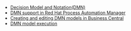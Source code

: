 * [Decision Model and Notation(DMN)](Getting-Started/Designing-a-decision-service-using-DMN-models/Decision-Model-and-Notation(DMN)/Decision-Model-and-Notation(DMN).asciidoc)
* [DMN support in Red Hat Process Automation Manager](Getting-Started/Designing-a-decision-service-using-DMN-models/Decision-Model-and-Notation(DMN)/DMN-support-in-Red-Hat-Decision-Manager.asciidoc)
* [Creating and editing DMN models in Business Central](Getting-Started/Designing-a-decision-service-using-DMN-models/Decision-Model-and-Notation(DMN)/Creating-and-editing-DMN-models-in-Business-Central.asciidoc)
* [DMN model execution](Getting-Started/Designing-a-decision-service-using-DMN-models/Decision-Model-and-Notation(DMN)/DMN-model-execution.asciidoc)